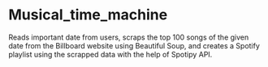 # Musical_time_machine
Reads important date from users, scraps the top 100 songs of the given date from the Billboard website using Beautiful Soup, and creates a Spotify playlist using the scrapped data with the help of Spotipy API. 
